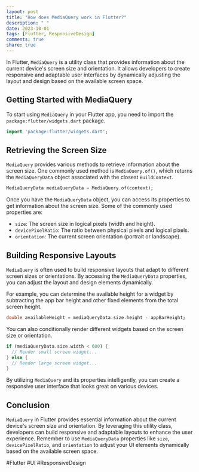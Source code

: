 ```yaml
---
layout: post
title: "How does MediaQuery work in Flutter?"
description: " "
date: 2023-10-01
tags: [Flutter, ResponsiveDesign]
comments: true
share: true
---
```


In Flutter, `MediaQuery` is a utility class that provides information about the current device's screen size and orientation. It allows developers to create responsive and adaptable user interfaces by dynamically adjusting the layout and design based on the available screen space.

## Getting Started with MediaQuery

To start using `MediaQuery` in your Flutter app, you need to import the `package:flutter/widgets.dart` package.

```dart
import 'package:flutter/widgets.dart';
```

## Retrieving the Screen Size

`MediaQuery` provides various methods to retrieve information about the screen size. One commonly used method is `MediaQuery.of()`, which returns the `MediaQueryData` object associated with the closest `BuildContext`.

```dart
MediaQueryData mediaQueryData = MediaQuery.of(context);
```

Once you have the `MediaQueryData` object, you can access its properties to get information about the screen size. Some of the commonly used properties are:

- `size`: The screen size in logical pixels (width and height).
- `devicePixelRatio`: The ratio between physical pixels and logical pixels.
- `orientation`: The current screen orientation (portrait or landscape).

## Building Responsive Layouts

`MediaQuery` is often used to build responsive layouts that adapt to different screen sizes or orientations. By accessing the `MediaQueryData` properties, you can adjust the layout and design elements dynamically.

For example, you can determine the available height for a widget by subtracting the app bar height and other fixed elements from the total screen height.

```dart
double availableHeight = mediaQueryData.size.height - appBarHeight;
```

You can also conditionally render different widgets based on the screen size or orientation.

```dart
if (mediaQueryData.size.width < 600) {
  // Render small screen widget...
} else {
  // Render large screen widget...
}
```

By utilizing `MediaQuery` and its properties intelligently, you can create a responsive user interface that looks great on various devices.

## Conclusion

`MediaQuery` in Flutter provides essential information about the current device's screen size and orientation. By leveraging this utility class, developers can build responsive and adaptable layouts to enhance the user experience. Remember to use `MediaQueryData` properties like `size`, `devicePixelRatio`, and `orientation` to adjust your UI elements dynamically based on the available screen space.

#Flutter #UI #ResponsiveDesign